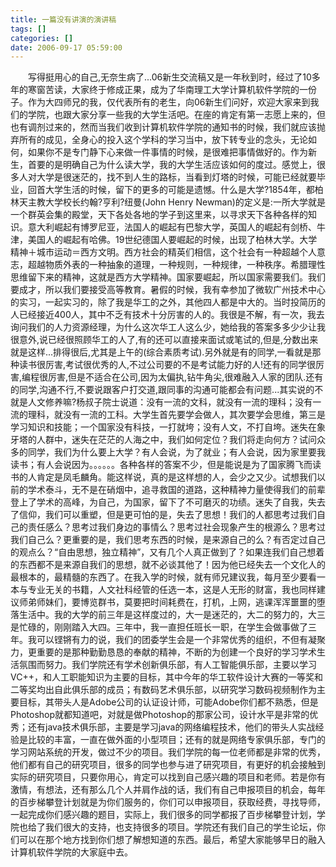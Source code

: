 ```yaml
---
title: 一篇没有讲演的演讲稿
tags: []
categories: []
date: 2006-09-17 05:59:00 
---
```



&emsp;&emsp;写得挺用心的自己,无奈生病了...06新生交流稿又是一年秋到时，经过了10多年的寒窗苦读，大家终于修成正果，成为了华南理工大学计算机软件学院的一份子。作为大四师兄的我，仅代表所有的老生，向06新生们问好，欢迎大家来到我们的学院，也跟大家分享一些我的大学生活吧。在座的肯定有第一志愿上来的，但也有调剂过来的，然而当我们收到计算机软件学院的通知书的时候，我们就应该抛弃所有的成见，全身心的投入这个学科的学习当中，放下转专业的念头，无论如何，如果你不是专门静下心来做一件事情的时候，是很难把事情做好的。作为新生，首要的是明确自己为什么读大学，我的大学生活应该如何的度过。感觉上，很多人对大学是很迷茫的，找不到人生的路标，当看到灯塔的时候，可能已经就要毕业，回首大学生活的时候，留下的更多的可能是遗憾。什么是大学?1854年，都柏林天主教大学校长约翰?亨利?纽曼(John Henry Newman)的定义是:一所大学就是一个群英会集的殿堂，天下各处各地的学子到这里来，以寻求天下各种各样的知识。意大利崛起有博罗尼亚，法国人的崛起有巴黎大学，英国人的崛起有剑桥、牛津，美国人的崛起有哈佛。19世纪德国人要崛起的时候，出现了柏林大学。大学精神＋城市运动＝西方文明。西方社会的精英们相信，这个社会有一种超越个人意志，超越物质外表的一种抽象的道理，一种规则，一种规律，一种秩序。希腊理性思维留下来的精神，这就是西方大学精神。国家要崛起，所以国家需要我们。我们要成才，所以我们要接受高等教育。暑假的时候，我有幸参加了微软广州技术中心的实习，一起实习的，除了我是华工的之外，其他四人都是中大的。当时投简历的人已经接近400人，其中不乏有技术十分厉害的人的。我很是不解，有一次，我去询问我们的人力资源经理，为什么这次华工人这么少，她给我的答案多多少少让我很意外,说已经很照顾华工的人了,有的还可以直接来面试或笔试的,但是,分数出来就是这样...排得很后,尤其是上午的(综合素质考试).另外就是有的同学,一看就是那种读书很厉害,考试很优秀的人,不过公司要的不是考试能力好的人!还有的同学很厉害,编程很厉害,但是不适合在公司,因为太偏执,钻牛角尖,很难融入人家的团队.还有的同学,沟通不行,不要说跟客户打交道,跟同事的沟通可能都会有问题...其实说的不就是人文修养嘛?杨叔子院士说道：没有一流的文科，就没有一流的理科；没有一流的理科，就没有一流的工科。大学生首先要学会做人，其次要学会思维，第三是学习知识和技能；一个国家没有科技，一打就垮；没有人文，不打自垮。迷失在象牙塔的人群中，迷失在茫茫的人海之中，我们如何定位？我们将走向何方？试问众多的同学，我们为什么要上大学？有人会说，为了就业；有人会说，因为家里要我读书；有人会说因为。。。。。。各种各样的答案不少，但是能说是为了国家腾飞而读书的人肯定是凤毛麟角。能这样说，真的是这样想的人，会少之又少。试想我们以前的学术泰斗，无不是在硝烟中，追寻救国的道路，这种精神力量使得我们的前辈登上了学术的高峰，为自己，为国家，留下了不可磨灭的功绩。迷失了自我，失去了信仰，我们可以重塑，但是更可怕的是，失去了思想！我们的人都思考过我们自己的责任感么？思考过我们身边的事情么？思考过社会现象产生的根源么？思考过我们自己么？更重要的是，我们思考东西的时候，是来源自己的么？有否定过自己的观点么？“自由思想，独立精神”，又有几个人真正做到了？如果连我们自己想着的东西都不是来源自我们的思想，就不必谈其他了！因为他已经失去一个文化人的最根本的，最精髓的东西了。在我入学的时候，就有师兄建议我，每月至少要看一本与专业无关的书籍，人文社科经管的任选一本，这是人无形的财富，我也同样建议师弟师妹们，要博览群书，莫要把时间耗费在，打机，上网，逃课浑浑噩噩的堕落生活中。我的大学的前三年是这样度过的，大一是迷茫的，大二的努力的，大三是忙碌的，刚刚踏入大四。三年中，我一直担任班长一职，在学生会做事做了三年。我可以铿锵有力的说，我们的团委学生会是一个非常优秀的组织，不但有凝聚力，更重要的是那种勤勤恳恳的奉献的精神，不断的为创建一个良好的学习学术生活氛围而努力。我们学院还有学术创新俱乐部，有人工智能俱乐部，主要以学习VC++，和人工职能知识为主要的目标，其中今年的华工软件设计大赛的一等奖和二等奖均出自此俱乐部的成员；有数码艺术俱乐部，以研究学习数码视频制作为主要目标，其带头人是Adobe公司的认证设计师，可能Adobe你们都不熟悉，但是Photoshop就都知道吧，对就是做Photoshop的那家公司，设计水平是非常的优秀；还有java技术俱乐部，主要是学习java的网络编程技术，他们的带头人实战经验是比较的丰富，一直在做外面的小型项目；还有的就是网络专家俱乐部，专门的学习网站系统的开发，做过不少的项目。我们学院的每一位老师都是非常的优秀，他们都有自己的研究项目，很多的同学也参与进了研究项目，有更好的机会接触到实际的研究项目，只要你用心，肯定可以找到自己感兴趣的项目和老师。若是你有激情，有想法，还有那么几个人并肩作战的话，我们有自己申报项目的机会，每年的百步梯攀登计划就是为你们服务的，你们可以申报项目，获取经费，寻找导师，一起完成你们感兴趣的题目，实际上，我们很多的同学都报了百步梯攀登计划，学院也给了我们很大的支持，也支持很多的项目。学院还有我们自己的学生论坛，你们可以在那个地方找到你们想了解想知道的东西。最后，希望大家能够早日的融入计算机软件学院的大家庭中去。